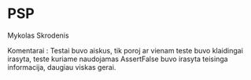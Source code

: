# PSP
Mykolas Skrodenis

Komentarai :
Testai buvo aiskus, tik poroj ar vienam teste buvo klaidingai irasyta, teste kuriame naudojamas AssertFalse buvo irasyta teisinga informacija, daugiau viskas gerai.
